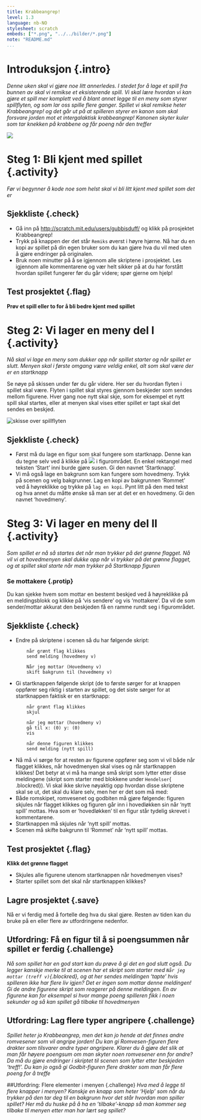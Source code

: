```yaml
---
title: Krabbeangrep!
level: 1.3
language: nb-NO
stylesheet: scratch
embeds: ["*.png", "../../bilder/*.png"]
note: "README.md"
...
```


# Introduksjon {.intro}
*Denne uken skal vi gjøre noe litt annerledes. I stedet for å lage et spill fra bunnen av skal vi remikse et eksisterende spill. Vi skal lære hvordan vi kan gjøre et spill mer komplett ved å blant annet legge til en meny som styrer spillflyten, og som lar oss spille flere ganger. Spillet vi skal remikse heter Krabbeangrep! og det går ut på at spilleren styrer en kanon som skal forsvare jorden mot et intergalaktisk krabbeangrep! Kanonen skyter kuler som tar knekken på krabbene og får poeng når den treffer*

![](Krabbeangrep_bakgrunn.png)

# Steg 1: Bli kjent med spillet {.activity}
*Før vi begynner å kode noe som helst skal vi bli litt kjent med spillet som det er*

## Sjekkliste {.check}
+ Gå inn på http://scratch.mit.edu/users/gubbisduff/ og klikk på prosjektet Krabbeangrep!
+ Trykk på knappen der det står `Remiks` øverst i høyre hjørne. Nå har du en kopi av spillet på din egen bruker som du kan gjøre hva du vil med uten å gjøre endringer på originalen. 
+ Bruk noen minutter på å se igjennom alle skriptene i prosjektet. Les igjennom alle kommentarene og vær helt sikker på at du har forstått hvordan spillet fungerer før du går videre; spør gjerne om hjelp!

## Test prosjektet {.flag}
__Prøv et spill eller to for å bli bedre kjent med spillet__

# Steg 2: Vi lager en meny del I {.activity}
*Nå skal vi lage en meny som dukker opp når spillet starter og når spillet er slutt. Menyen skal i første omgang være veldig enkel, alt som skal være der er en startknapp*

Se nøye på skissen under før du går videre. Her ser du hvordan flyten i spillet skal være. Flyten i spillet skal styres gjennom beskjeder som sendes mellom figurene. Hver gang noe nytt skal skje, som for eksempel et nytt spill skal startes, eller at menyen skal vises etter spillet er tapt skal det sendes en beskjed. 

![skisse over spillflyten](spillflyt.png)

## Sjekkliste {.check}
+ Først må du lage en figur som skal fungere som startknapp. Denne kan du tegne selv ved å klikke på ![](tegn-ny.png) i figurområdet. En enkel rektangel med teksten ‘Start’ inni burde gjøre susen. Gi den navnet ‘Startknapp’.
+ Vi må også lage en bakgrunn som kan fungere som hovedmeny. Trykk på scenen og velg bakgrunner. Lag en kopi av bakgrunnen ‘Rommet’ ved å høyreklikke og trykke på `lag en kopi`. Pynt litt på den med tekst og hva annet du måtte ønske så man ser at det er en hovedmeny. Gi den navnet ‘hovedmeny’. 

# Steg 3: Vi lager en meny del II {.activity}
*Som spillet er nå så startes det når man trykker på det grønne flagget. Nå vil vi at hovedmenyen skal dukke opp når vi trykker på det grønne flagget, og at spillet skal starte når man trykker på Startknapp figuren*

### Se mottakere {.protip}
Du kan sjekke hvem som mottar en bestemt beskjed ved å høyreklikke på en meldingsblokk og klikke på ‘vis sendere’ og vis ‘mottakere’. Da vil de som sender/mottar akkurat den beskjeden få en ramme rundt seg i figurområdet. 

## Sjekkliste {.check}

+ Endre på skriptene i scenen så du har følgende skript:
	```blocks
		når grønt flag klikkes
		send melding (hovedmeny v)
	```
	```blocks
		Når jeg mottar (Hovedmeny v)
		skift bakgrunn til (hovedmeny v)
	```
+ Gi startknappen følgende skript (de to første sørger for at knappen oppfører seg riktig i starten av spillet, og det siste sørger for at startknappen faktisk er en startknapp:
	```blocks
		når grønt flag klikkes
		skjul
	```
	```blocks
		når jeg mottar (hovedmeny v)
		gå til x: (0) y: (0)
		vis
	```		
	```blocks
		når denne figuren klikkes
		send melding (nytt spill)
	```
+ Nå må vi sørge for at resten av figurene oppfører seg som vi vil både når flagget klikkes, når hovedmenyen skal vises og når startknappen klikkes! Det betyr at vi må ha mange små skript som lytter etter disse meldingene (skript som starter med blokkene under `Hendelser`{ .blockred}). Vi skal ikke skrive nøyaktig opp hvordan disse skriptene skal se ut, det skal du klare selv, men her er det som må med:
+ Både romskipet, romvesenet og godbiten må gjøre følgende: figuren skjules når flagget klikkes og figuren går inn i hovedløkken sin når ‘nytt spill’ mottas. Hva som er ‘hovedløkken’ til en figur står tydelig skrevet i kommentarene.
+ Startknappen må skjules når ‘nytt spill’ mottas.
+ Scenen må skifte bakgrunn til ‘Rommet’ når ‘nytt spill’ mottas. 

## Test prosjektet {.flag}
__Klikk det grønne flagget__
+ Skjules alle figurene utenom startknappen når hovedmenyen vises?
+ Starter spillet som det skal når startknappen klikkes?

## Lagre prosjektet {.save}

Nå er vi ferdig med å fortelle deg hva du skal gjøre. Resten av tiden kan du bruke på en eller flere av utfordringene nedenfor. 

## Utfordring: Få en figur til å si poengsummen når spillet er ferdig {.challenge}
*Nå som spillet har en god start kan du prøve å gi det en god slutt også. Du legger kanskje merke til at scenen har et skript som starter med `Når jeg mottar (treff v)`{.blockred}, og at her sendes meldingen ‘tapte’ hvis spilleren ikke har flere liv igjen? Det er ingen som mottar denne meldingen! Gi de andre figurene skript som reagerer på denne meldingen. En av figurene kan for eksempel si hvor mange poeng spilleren fikk i noen sekunder og så kan spillet gå tilbake til hovedmenyen*

## Utfordring: Lag flere typer angripere {.challenge}
*Spillet heter jo Krabbeangrep, men det kan jo hende at det finnes andre romvesener som vil angripe jorden! Du kan gi Romvesen-figuren flere drakter som tilsvarer andre typer angripere. Klarer du å gjøre det slik at man får høyere poengsum om man skyter noen romvesener enn for andre? Da må du gjøre endringer i skriptet til scenen som lytter etter beskjeden ‘treff!’. Du kan jo også gi Godbit-figuren flere drakter som man får flere poeng for å treffe*

##Utfordring: Flere elementer i menyen {.challenge}
*Hva med å legge til flere knapper i menyen? Kanskje en knapp som heter ‘Hjelp’ som når du trykker på den tar deg til en bakgrunn hvor det står hvordan man spiller spillet? Her må du huske på å ha en ’tilbake’-knapp så man kommer seg tilbake til menyen etter man har lært seg spillet?*



